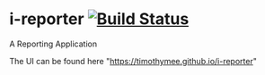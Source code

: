 # i-reporter   [![Build Status](https://travis-ci.org/TimothyMee/i-reporter.svg?branch=API)](https://travis-ci.org/TimothyMee/i-reporter)


A Reporting Application

The UI can be found here "https://timothymee.github.io/i-reporter"